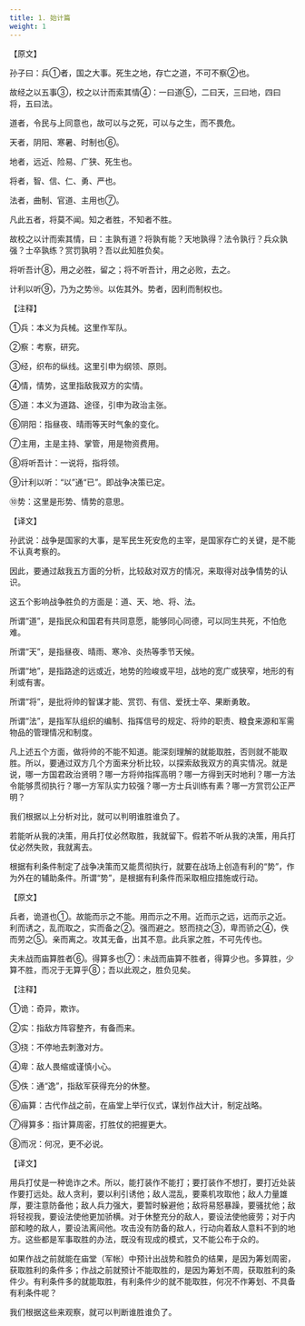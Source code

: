 ```yaml
---
title: 1. 始计篇
weight: 1
---
```

    
【原文】

孙子曰：兵①者，国之大事。死生之地，存亡之道，不可不察②也。

故经之以五事③，校之以计而索其情④：一曰道⑤，二曰天，三曰地，四曰将，五曰法。

道者，令民与上同意也，故可以与之死，可以与之生，而不畏危。

天者，阴阳、寒暑、时制也⑥。

地者，远近、险易、广狭、死生也。

将者，智、信、仁、勇、严也。

法者，曲制、官道、主用也⑦。

凡此五者，将莫不闻。知之者胜，不知者不胜。

故校之以计而索其情，曰：主孰有道？将孰有能？天地孰得？法令孰行？兵众孰强？士卒孰练？赏罚孰明？吾以此知胜负矣。

将听吾计⑧，用之必胜，留之；将不听吾计，用之必败，去之。

计利以听⑨，乃为之势⑩。以佐其外。势者，因利而制权也。

【注释】

①兵：本义为兵械。这里作军队。

②察：考察，研究。

③经，织布的纵线。这里引申为纲领、原则。

④情，情势，这里指敌我双方的实情。

⑤道：本义为道路、途径，引申为政治主张。

⑥阴阳：指昼夜、晴雨等天时气象的变化。

⑦主用，主是主持、掌管，用是物资费用。

⑧将听吾计：一说将，指将领。

⑨计利以听：“以”通“已”。即战争决策已定。

⑩势：这里是形势、情势的意思。

【译文】

孙武说：战争是国家的大事，是军民生死安危的主宰，是国家存亡的关键，是不能不认真考察的。

因此，要通过敌我五方面的分析，比较敌对双方的情况，来取得对战争情势的认识。

这五个影响战争胜负的方面是：道、天、地、将、法。

所谓“道”，是指民众和国君有共同意愿，能够同心同德，可以同生共死，不怕危难。

所谓“天”，是指昼夜、晴雨、寒冷、炎热等季节天候。

所谓“地”，是指路途的远或近，地势的险峻或平坦，战地的宽广或狭窄，地形的有利或有害。

所谓“将”，是批将帅的智谋才能、赏罚、有信、爱抚士卒、果断勇敢。

所谓“法”，是指军队组织的编制、指挥信号的规定、将帅的职责、粮食来源和军需物品的管理情况和制度。

凡上述五个方面，做将帅的不能不知道。能深刻理解的就能取胜，否则就不能取胜。所以，要通过双方几个方面来分析比较，以探索敌我双方的真实情况。就是说，哪一方国君政治贤明？哪一方将帅指挥高明？哪一方得到天时地利？哪一方法令能够贯彻执行？哪一方军队实力较强？哪一方士兵训练有素？哪一方赏罚公正严明？

我们根据以上分析对比，就可以判明谁胜谁负了。

若能听从我的决策，用兵打仗必然取胜，我就留下。假若不听从我的决策，用兵打仗必然失败，我就离去。

根据有利条件制定了战争决策而又能贯彻执行，就要在战场上创造有利的“势”，作为外在的辅助条件。所谓“势”，是根据有利条件而采取相应措施或行动。

【原文】

兵者，诡道也①。故能而示之不能。用而示之不用。近而示之远，远而示之近。利而诱之，乱而取之，实而备之②。强而避之。怒而挠之③，卑而骄之④，佚而劳之⑤。亲而离之。攻其无备，出其不意。此兵家之胜，不可先传也。

夫未战而庙算胜者⑥。得算多也⑦：未战而庙算不胜者，得算少也。多算胜，少算不胜，而况于无算乎⑧；吾以此观之，胜负见矣。

【注释】

①诡：奇异，欺诈。

②实：指敌方阵容整齐，有备而来。

③挠：不停地去刺激对方。

④卑：敌人畏缩或谨慎小心。

⑤佚：通“逸”，指敌军获得充分的休整。

⑥庙算：古代作战之前，在庙堂上举行仪式，谋划作战大计，制定战略。

⑦得算多：指计算周密，打胜仗的把握更大。

⑧而况：何况，更不必说。

【译文】

用兵打仗是一种诡诈之术。所以，能打装作不能打；要打装作不想打，要打近处装作要打远处。敌人贪利，要以利引诱他；敌人混乱，要乘机攻取他；敌人力量雄厚，要注意防备他；敌人兵力强大，要暂时躲避他；敌将易怒暴躁，要骚扰他；敌将轻视我，要设法使他更加骄横。对于休整充分的敌人，要设法使他疲劳；对于内部和睦的敌人，要设法离间他。攻击没有防备的敌人，行动向着敌人意料不到的地方。这些都是军事取胜的办法，既没有现成的模式，又不能公布于众的。

如果作战之前就能在庙堂（军帐）中预计出战势和胜负的结果，是因为筹划周密，获取胜利的条件多；作战之前就预计不能取胜的，是因为筹划不周，获取胜利的条件少。有利条件多的就能取胜，有利条件少的就不能取胜，何况不作筹划、不具备有利条件呢？

我们根据这些来观察，就可以判断谁胜谁负了。